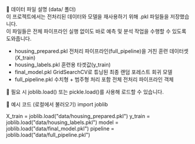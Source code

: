 📁 데이터 파일 설명 (data/ 폴더)  
이 프로젝트에서는 전처리된 데이터와 모델을 재사용하기 위해 .pkl 파일들을 저장했습니다.  
이 파일들은 전체 파이프라인 실행 없이도 바로 예측 및 분석 작업을 수행할 수 있도록 도와줍니다.

- housing_prepared.pkl	전처리 파이프라인(full_pipeline)을 거친 훈련 데이터셋 (X_train)
- housing_labels.pkl	훈련용 타겟값(y_train)
- final_model.pkl	GridSearchCV로 튜닝된 최종 랜덤 포레스트 회귀 모델
- full_pipeline.pkl	수치형 + 범주형 처리 포함 전체 전처리 파이프라인 객체

🔁 필요 시 joblib.load() 또는 pickle.load()를 사용해 로드할 수 있습니다.

🔄 예시 코드 (로컬에서 불러오기)
import joblib

X_train = joblib.load("data/housing_prepared.pkl")
y_train = joblib.load("data/housing_labels.pkl")
model = joblib.load("data/final_model.pkl")
pipeline = joblib.load("data/full_pipeline.pkl")
